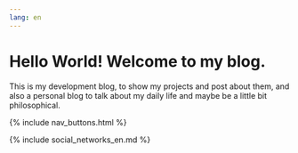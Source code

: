 ```yaml
---
lang: en
---
```

# Hello World! Welcome to my blog.

This is my development blog, to show my projects and post about them, and also a personal blog to talk about my daily life and maybe be a little bit philosophical.

{% include nav_buttons.html %} <br>

{% include social_networks_en.md %}